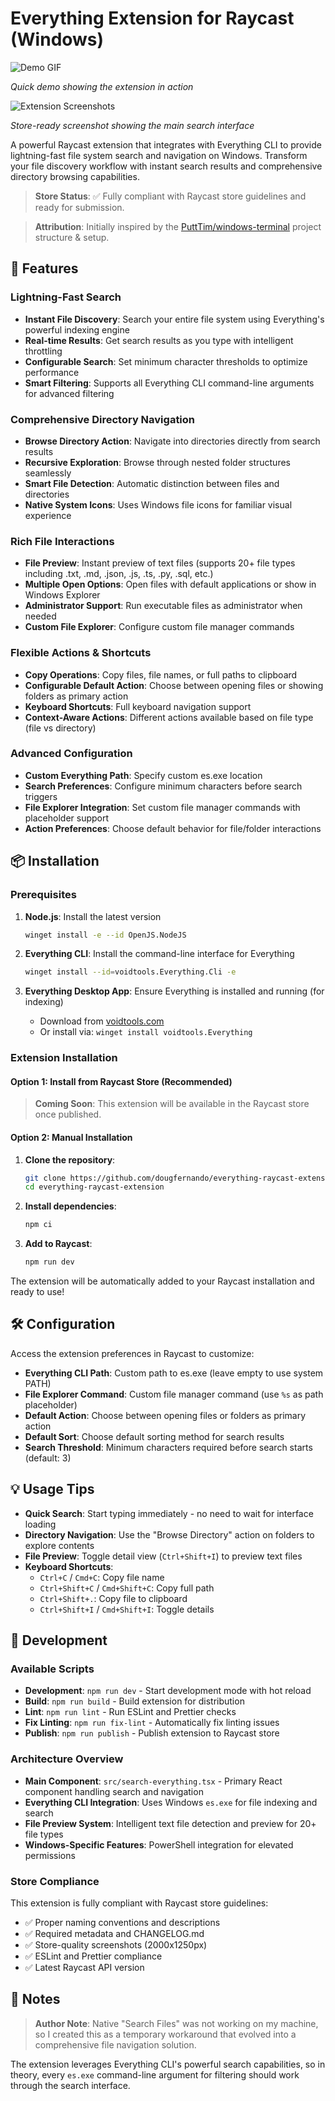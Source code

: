 # Everything Extension for Raycast (Windows)

![Demo GIF](./assets/demo.gif)

*Quick demo showing the extension in action*

![Extension Screenshots](./metadata/screenshot1.png)

*Store-ready screenshot showing the main search interface*

A powerful Raycast extension that integrates with Everything CLI to provide lightning-fast file system search and navigation on Windows. Transform your file discovery workflow with instant search results and comprehensive directory browsing capabilities.

> **Store Status**: ✅ Fully compliant with Raycast store guidelines and ready for submission.

> **Attribution**: Initially inspired by the [PuttTim/windows-terminal](https://github.com/PuttTim/windows-terminal) project structure & setup.

## 🚀 Features

### Lightning-Fast Search
- **Instant File Discovery**: Search your entire file system using Everything's powerful indexing engine
- **Real-time Results**: Get search results as you type with intelligent throttling
- **Configurable Search**: Set minimum character thresholds to optimize performance
- **Smart Filtering**: Supports all Everything CLI command-line arguments for advanced filtering

### Comprehensive Directory Navigation
- **Browse Directory Action**: Navigate into directories directly from search results
- **Recursive Exploration**: Browse through nested folder structures seamlessly
- **Smart File Detection**: Automatic distinction between files and directories
- **Native System Icons**: Uses Windows file icons for familiar visual experience

### Rich File Interactions
- **File Preview**: Instant preview of text files (supports 20+ file types including .txt, .md, .json, .js, .ts, .py, .sql, etc.)
- **Multiple Open Options**: Open files with default applications or show in Windows Explorer
- **Administrator Support**: Run executable files as administrator when needed
- **Custom File Explorer**: Configure custom file manager commands

### Flexible Actions & Shortcuts
- **Copy Operations**: Copy files, file names, or full paths to clipboard
- **Configurable Default Action**: Choose between opening files or showing folders as primary action
- **Keyboard Shortcuts**: Full keyboard navigation support
- **Context-Aware Actions**: Different actions available based on file type (file vs directory)

### Advanced Configuration
- **Custom Everything Path**: Specify custom es.exe location
- **Search Preferences**: Configure minimum characters before search triggers
- **File Explorer Integration**: Set custom file manager commands with placeholder support
- **Action Preferences**: Choose default behavior for file/folder interactions

## 📦 Installation

### Prerequisites
1. **Node.js**: Install the latest version
   ```bash
   winget install -e --id OpenJS.NodeJS
   ```

2. **Everything CLI**: Install the command-line interface for Everything
   ```bash
   winget install --id=voidtools.Everything.Cli -e
   ```

3. **Everything Desktop App**: Ensure Everything is installed and running (for indexing)
   - Download from [voidtools.com](https://www.voidtools.com/)
   - Or install via: `winget install voidtools.Everything`

### Extension Installation
#### Option 1: Install from Raycast Store (Recommended)
> **Coming Soon**: This extension will be available in the Raycast store once published.

#### Option 2: Manual Installation
1. **Clone the repository**:
   ```bash
   git clone https://github.com/dougfernando/everything-raycast-extension.git
   cd everything-raycast-extension
   ```

2. **Install dependencies**:
   ```bash
   npm ci
   ```

3. **Add to Raycast**:
   ```bash
   npm run dev
   ```

The extension will be automatically added to your Raycast installation and ready to use!

## 🛠️ Configuration

Access the extension preferences in Raycast to customize:

- **Everything CLI Path**: Custom path to es.exe (leave empty to use system PATH)
- **File Explorer Command**: Custom file manager command (use `%s` as path placeholder)
- **Default Action**: Choose between opening files or folders as primary action
- **Default Sort**: Choose default sorting method for search results
- **Search Threshold**: Minimum characters required before search starts (default: 3)

## 💡 Usage Tips

- **Quick Search**: Start typing immediately - no need to wait for interface loading
- **Directory Navigation**: Use the "Browse Directory" action on folders to explore contents
- **File Preview**: Toggle detail view (`Ctrl+Shift+I`) to preview text files
- **Keyboard Shortcuts**: 
  - `Ctrl+C` / `Cmd+C`: Copy file name
  - `Ctrl+Shift+C` / `Cmd+Shift+C`: Copy full path
  - `Ctrl+Shift+.`: Copy file to clipboard
  - `Ctrl+Shift+I` / `Cmd+Shift+I`: Toggle details

## 🔧 Development

### Available Scripts
- **Development**: `npm run dev` - Start development mode with hot reload
- **Build**: `npm run build` - Build extension for distribution
- **Lint**: `npm run lint` - Run ESLint and Prettier checks
- **Fix Linting**: `npm run fix-lint` - Automatically fix linting issues
- **Publish**: `npm run publish` - Publish extension to Raycast store

### Architecture Overview
- **Main Component**: `src/search-everything.tsx` - Primary React component handling search and navigation
- **Everything CLI Integration**: Uses Windows `es.exe` for file indexing and search
- **File Preview System**: Intelligent text file detection and preview for 20+ file types
- **Windows-Specific Features**: PowerShell integration for elevated permissions

### Store Compliance
This extension is fully compliant with Raycast store guidelines:
- ✅ Proper naming conventions and descriptions
- ✅ Required metadata and CHANGELOG.md
- ✅ Store-quality screenshots (2000x1250px)
- ✅ ESLint and Prettier compliance
- ✅ Latest Raycast API version

## 📝 Notes

> **Author Note**: Native "Search Files" was not working on my machine, so I created this as a temporary workaround that evolved into a comprehensive file navigation solution.

The extension leverages Everything CLI's powerful search capabilities, so in theory, every `es.exe` command-line argument for filtering should work through the search interface.
